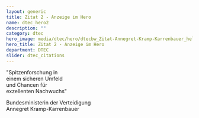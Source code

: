 ```yaml
---
layout: generic
title: Zitat 2 - Anzeige im Hero
name: dtec_hero2
description: ""
category: dtec
hero_image: media/dtec/hero/dtecbw_Zitat-Annegret-Kramp-Karrenbauer_hell_oText_wide.jpg
hero_title: Zitat 2 - Anzeige im Hero
department: DTEC
slider: dtec_citations
---
```

<p>
"Spitzenforschung in<br /> 
einem sicheren Umfeld<br />
und Chancen für<br />
exzellenten Nachwuchs"
</p>
<p class="text_small">
	Bundesministerin der Verteidigung<br />
	Annegret Kramp-Karrenbauer
</p>

